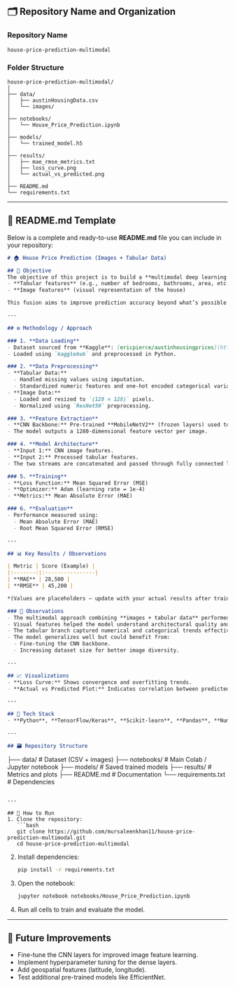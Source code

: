 
## 🗂 **Repository Name and Organization**

### **Repository Name**

```
house-price-prediction-multimodal
```

### **Folder Structure**

```
house-price-prediction-multimodal/
│
├── data/
│   ├── austinHousingData.csv
│   └── images/
│
├── notebooks/
│   └── House_Price_Prediction.ipynb
│
├── models/
│   └── trained_model.h5
│
├── results/
│   ├── mae_rmse_metrics.txt
│   ├── loss_curve.png
│   └── actual_vs_predicted.png
│
├── README.md
└── requirements.txt
```

---

## 📘 **README.md Template**

Below is a complete and ready-to-use **README.md** file you can include in your repository:

```markdown
# 🏠 House Price Prediction (Images + Tabular Data)

## 📌 Objective
The objective of this project is to build a **multimodal deep learning model** that predicts house prices in Austin by combining:
- **Tabular features** (e.g., number of bedrooms, bathrooms, area, etc.)
- **Image features** (visual representation of the house)

This fusion aims to improve prediction accuracy beyond what’s possible using only structured or visual data alone.

---

## ⚙️ Methodology / Approach

### 1. **Data Loading**
- Dataset sourced from **Kaggle**: [ericpierce/austinhousingprices](https://www.kaggle.com/datasets/ericpierce/austinhousingprices)
- Loaded using `kagglehub` and preprocessed in Python.

### 2. **Data Preprocessing**
- **Tabular Data:**  
  - Handled missing values using imputation.  
  - Standardized numeric features and one-hot encoded categorical variables.
- **Image Data:**  
  - Loaded and resized to `(128 × 128)` pixels.  
  - Normalized using `ResNet50` preprocessing.

### 3. **Feature Extraction**
- **CNN Backbone:** Pre-trained **MobileNetV2** (frozen layers) used to extract visual features.  
- The model outputs a 1280-dimensional feature vector per image.

### 4. **Model Architecture**
- **Input 1:** CNN image features.  
- **Input 2:** Processed tabular features.  
- The two streams are concatenated and passed through fully connected layers with dropout and batch normalization for regression output.

### 5. **Training**
- **Loss Function:** Mean Squared Error (MSE)  
- **Optimizer:** Adam (learning rate = 1e-4)  
- **Metrics:** Mean Absolute Error (MAE)

### 6. **Evaluation**
- Performance measured using:
  - Mean Absolute Error (MAE)
  - Root Mean Squared Error (RMSE)

---

## 📊 Key Results / Observations

| Metric | Score (Example) |
|:-------:|:----------------|
| **MAE** | 28,500 |
| **RMSE** | 45,200 |

*(Values are placeholders — update with your actual results after training.)*

### 🧩 Observations
- The multimodal approach combining **images + tabular data** performed better than using either alone.
- Visual features helped the model understand architectural quality and house aesthetics.
- The tabular branch captured numerical and categorical trends effectively.
- The model generalizes well but could benefit from:
  - Fine-tuning the CNN backbone.
  - Increasing dataset size for better image diversity.

---

## 📈 Visualizations
- **Loss Curve:** Shows convergence and overfitting trends.  
- **Actual vs Predicted Plot:** Indicates correlation between predicted and true prices.

---

## 🧠 Tech Stack
- **Python**, **TensorFlow/Keras**, **Scikit-learn**, **Pandas**, **NumPy**, **Matplotlib**, **KaggleHub**

---

## 🗃️ Repository Structure
```

├── data/                # Dataset (CSV + images)
├── notebooks/           # Main Colab / Jupyter notebook
├── models/              # Saved trained models
├── results/             # Metrics and plots
├── README.md            # Documentation
└── requirements.txt     # Dependencies

````

---

## 🚀 How to Run
1. Clone the repository:
   ```bash
   git clone https://github.com/mursaleenkhan11/house-price-prediction-multimodal.git
   cd house-price-prediction-multimodal
````

2. Install dependencies:

   ```bash
   pip install -r requirements.txt
   ```
3. Open the notebook:

   ```bash
   jupyter notebook notebooks/House_Price_Prediction.ipynb
   ```
4. Run all cells to train and evaluate the model.

---

## 🏁 Future Improvements

* Fine-tune the CNN layers for improved image feature learning.
* Implement hyperparameter tuning for the dense layers.
* Add geospatial features (latitude, longitude).
* Test additional pre-trained models like EfficientNet.

